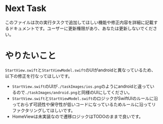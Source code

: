 # Next Task
このファイルは次の実行タスクで追加してほしい機能や修正内容を詳細に記載するドキュメントです。ユーザーに更新権限があり、あなたは更新しないでください。

# やりたいこと
`StartView.swift`と`StartViewModel.swift`のUIがandroidと異なっているため、以下の修正を行なってほしいです。

- `StartView.swift`のUIが`./taskImages/ios.png`のようにandroidと違っているので`./taskImages/android.png`と同様のUIにしてください。
- `StartView.swift`と`StartViewModel.swift`のロジックがSwiftUIのルールに沿っておらず可読性や保守性が低いコードになっているためルールに沿ってリファクタリングしてほしいです。
- HomeViewは未実装なので遷移ロジックはTODOのままで良いです。